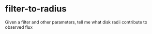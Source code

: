 # filter-to-radius
Given a filter and other parameters, tell me what disk radii contribute to observed flux
